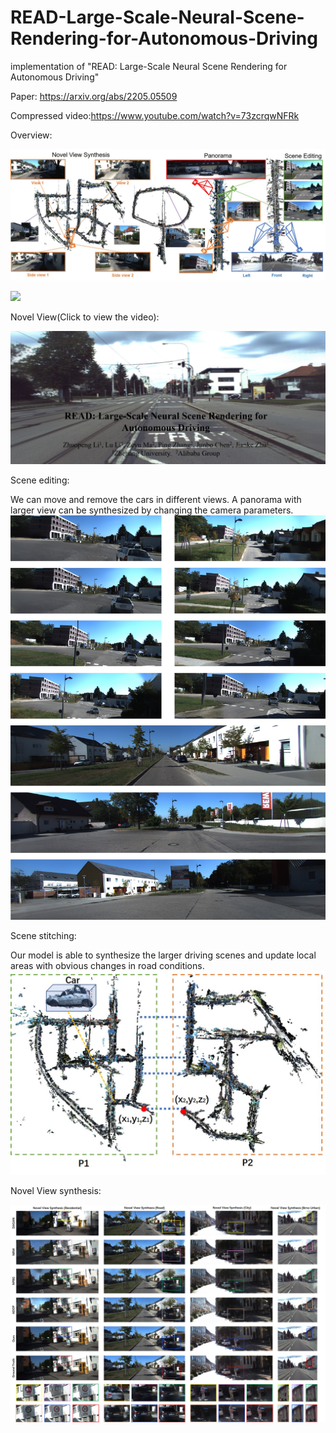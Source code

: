# READ-Large-Scale-Neural-Scene-Rendering-for-Autonomous-Driving
implementation of "READ:  Large-Scale Neural Scene Rendering for Autonomous Driving"

Paper: https://arxiv.org/abs/2205.05509

Compressed video:https://www.youtube.com/watch?v=73zcrqwNFRk

Overview: 

![contents](./image/main.jpg)



<!--- 
# [![Watch the video](https://i.ytimg.com/an_webp/kC-bwky4e7Q/mqdefault_6s.webp?du=3000&sqp=CIDh7JMG&rs=AOn4CLAE5KzsOlrQzpZVB2DYJbC4UMOhGQ)](https://youtu.be/kC-bwky4e7Q)--> 
[<img src="https://i.ytimg.com/an_webp/kC-bwky4e7Q/mqdefault_6s.webp?du=3000&sqp=CIDh7JMG&rs=AOn4CLAE5KzsOlrQzpZVB2DYJbC4UMOhGQ" width="60%">](https://youtu.be/73zcrqwNFRk)


Novel View(Click to view the video):

[![Watch the video](./image/video.png)](https://youtu.be/73zcrqwNFRk)

Scene editing:

We can move and remove the cars in different views. A panorama with larger view can be synthesized by changing the camera parameters.
![contents](./image/SceneEdit.jpg)


Scene stitching:

Our model is able to synthesize the larger driving scenes and update local areas with obvious changes in road conditions. 
![contents](./image/Scene_Stitching.jpg)

Novel View synthesis:

![contents](./image/NovelView.jpg)

